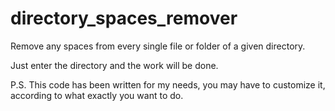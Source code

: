 # directory_spaces_remover

Remove any spaces from every single file or folder of a given directory.

Just enter the directory and the work will be done.

P.S. This code has been written for my needs, you may have to customize it, according to what exactly you want to do.
